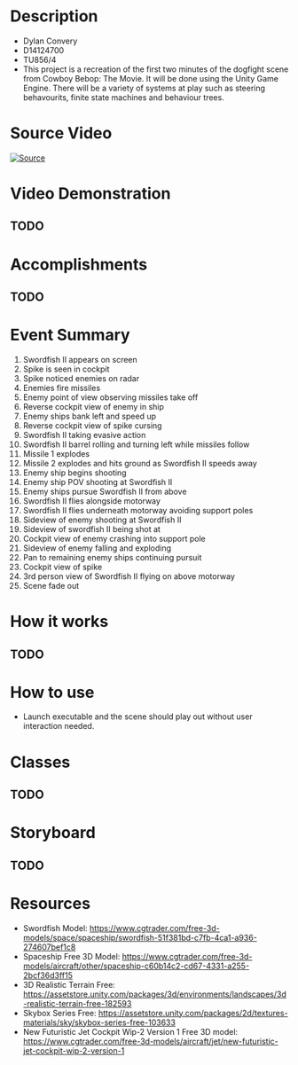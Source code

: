 # Description
* Dylan Convery
* D14124700
* TU856/4
* This project is a recreation of the first two minutes of the dogfight scene from Cowboy Bebop: The Movie. It will be done using the Unity Game Engine. There will be a variety of systems at play such as steering behavourits, finite state machines and behaviour trees.

# Source Video
[![Source](https://img.youtube.com/vi/N-nRnddi7Q8/hqdefault.jpg)](https://www.youtube.com/watch?v=N-nRnddi7Q8)

# Video Demonstration
## TODO

# Accomplishments
## TODO

# Event Summary
1. Swordfish II appears on screen
2. Spike is seen in cockpit
3. Spike noticed enemies on radar
4. Enemies fire missiles
5. Enemy point of view observing missiles take off
6. Reverse cockpit view of enemy in ship
7. Enemy ships bank left and speed up
8. Reverse cockpit view of spike cursing
9. Swordfish II taking evasive action 
10. Swordfish II barrel rolling and turning left while missiles follow
11. Missile 1 explodes
12. Missile 2 explodes and hits ground as Swordfish II speeds away
13. Enemy ship begins shooting
14. Enemy ship POV shooting at Swordfish II
15. Enemy ships pursue Swordfish II from above
16. Swordfish II flies alongside motorway
17. Swordfish II flies underneath motorway avoiding support poles
18. Sideview of enemy shooting at Swordfish II
19. Sideview of swordfish II being shot at
20. Cockpit view of enemy crashing into support pole
21. Sideview of enemy falling and exploding
22. Pan to remaining enemy ships continuing pursuit
23. Cockpit view of spike
24. 3rd person view of Swordfish II flying on above motorway
25. Scene fade out

# How it works
## TODO

# How to use
* Launch executable and the scene should play out without user interaction needed.

# Classes
## TODO

# Storyboard
## TODO


# Resources
* Swordfish Model: https://www.cgtrader.com/free-3d-models/space/spaceship/swordfish-51f381bd-c7fb-4ca1-a936-274607bef1c8
* Spaceship Free 3D Model: https://www.cgtrader.com/free-3d-models/aircraft/other/spaceship-c60b14c2-cd67-4331-a255-2bcf36d3ff15
* 3D Realistic Terrain Free: https://assetstore.unity.com/packages/3d/environments/landscapes/3d-realistic-terrain-free-182593
* Skybox Series Free: https://assetstore.unity.com/packages/2d/textures-materials/sky/skybox-series-free-103633
* New Futuristic Jet Cockpit Wip-2 Version 1 Free 3D model: https://www.cgtrader.com/free-3d-models/aircraft/jet/new-futuristic-jet-cockpit-wip-2-version-1